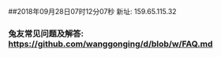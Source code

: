 ##2018年09月28日07时12分07秒 新址: 159.65.115.32
### 兔友常见问题及解答: https://github.com/wanggonging/d/blob/w/FAQ.md
